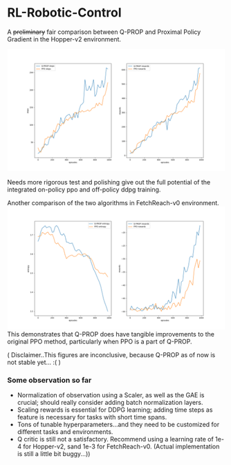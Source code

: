 # RL-Robotic-Control

A ~~preliminary~~ fair comparison between Q-PROP and Proximal Policy Gradient in the Hopper-v2 environment.

![placeholder](graph/hp_plot_new.png)
 
Needs more rigorous test and polishing give out the full potential of the integrated on-policy ppo and off-policy ddpg training.

Another comparison of the two algorithms in FetchReach-v0 environment.
![placeholder](graph/fr_plot.png)
This demonstrates that Q-PROP does have tangible improvements to the original PPO method, particularly when PPO is a part of Q-PROP.

( Disclaimer..This figures are inconclusive, because Q-PROP as of now is not stable yet... :( )

### Some observation so far
* Normalization of observation using a Scaler, as well as the GAE is crucial; should really consider adding batch normalization layers.
* Scaling rewards is essential for DDPG learning; adding time steps as feature is necessary for tasks with short time spans.
* Tons of tunable hyperparameters...and they need to be customized for different tasks and environments.
* Q critic is still not a satisfactory. Recommend using a learning rate of 1e-4 for Hopper-v2, sand 1e-3 for FetchReach-v0. (Actual implementation is still a little bit buggy...)) 

